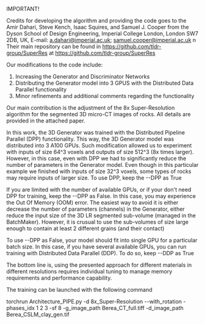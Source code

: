 IMPORTANT!

Credits for developing the algorithm and providing the code goes to the Amir Dahari, Steve Kench, Isaac Squires, and Samuel J. Cooper from the Dyson School 
of Design Engineering, Imperial College London, London SW7 2DB, UK, E-mail: a.dahari@imperial.ac.uk; samuel.cooper@imperial.ac.uk n\
Their main repository can be found in https://github.com/tldr-group/SuperRes at https://github.com/tldr-group/SuperRes

Our modifications to the code include:
 1. Increasing the Generator and Discriminator Networks
 2. Distributing the Generator model into 3 GPUS with the Distributed Data Parallel functionality
 3. Minor refinements and additional comments regarding the functionality


Our main contribution is the adjustment of the 8x Super-Resolution algorithm for the segmented 3D micro-CT images of rocks. 
All details are provided in the attached paper.

In this work, the 3D Generator was trained with the Distributed Pipeline Parallel (DPP) functionality. This way, the 3D Generator model was distributed into
3 A100 GPUs. Such modification allowed us to experiment with inputs of size 64^3 voxels and outputs of size 512^3 (8x times larger). However, in this case,
even with DPP we had to significantly reduce the number of parameters in the Generator model.
Even though in this particular example we finished with inputs of size 32^3 voxels, some types of rocks may require inputs of larger size. 
To use DPP, keep the --DPP as True

If you are limited with the number of available GPUs, or if your don't need DPP for training, keep the --DPP as False. In this case, you may experience the
Out Of Memory (OOM) error. The easiest way to avoid it is either decrease the number of parameters (channels) in the Generator, either reduce the input size
of the 3D LR segmented sub-volume (managed in the BatchMaker). 
However, it is crusual to use the sub-volumes of size large enough to contain at least 2 different grains (and their contact)

To use --DPP as False, your model should fit into single GPU for a particular batch size. 
In this case, if you have several available GPUs, you can run training with Distributed Data Parallel (DDP). To do so, keep --DDP as True

The bottom line is, using the presented approach for different materials in different resolutions requires individual tuning to manage memory requirements
and performance capability.

The training can be launched with the following command

torchrun Architecture_PIPE.py -d 8x_Super-Resolution --with_rotation -phases_idx 1 2 3 -sf 8 -g_image_path Berea_CT_full.tiff -d_image_path Berea_CSLM_clay_gen.tif
